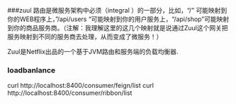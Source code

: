 ###zuul
路由是微服务架构中必须（integral ）的一部分，比如，“/” 可能映射到你的WEB程序上，”/api/users “可能映射到你的用户服务上，“/api/shop”可能映射到你的商品服务商。（注解：我理解这里的这几个映射就是说通过Zuul这个网关把服务映射到不同的服务商去处理，从而变成了微服务！）

Zuul是Netflix出品的一个基于JVM路由和服务端的负载均衡器.

### loadbanlance 
curl http://localhost:8400/consumer/feign/list
curl http://localhost:8400/consumer/ribbon/list